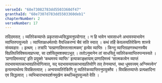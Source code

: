 ```yaml
---
verseId: "68e73082783dd5503360df47"
granthaId: "68e7307d783dd5503360deb1"
chapterNumber: 2
verseNumber: 17
---
```


तदिदमसत् । व्यतिरेकव्याप्तेः प्रकृतसाध्यसिद्धावनुपयोगात् । न हि भावेन भावसाधने अभावस्याभावेन व्याप्तिरुपयुज्यते । व्याप्तिपक्षधर्मतयोः वैयधिकरण्यं चैवं सति स्यात् । कथं तर्हि केवलव्यतिरेकिणः शास्त्रे संव्यवहारः । इत्थम् । तत्रापि ‘यत्प्राणादिमत्तत्सात्मकम्’ इत्येव व्याप्तिः । किन्तु व्याप्तिग्रहणस्थानस्यैव विप्रतिपत्तिविषयत्वप्राप्त्या, सा दर्शयितुमशक्याऽभूत् । ततोऽनुमानेन तां साधयितुं व्यतिरेकव्याप्तिरुपन्यस्यते । ‘प्राणादिमत्त्वाद्’ इति प्रयुक्ते ‘कथमस्य व्याप्तिः’ इत्याकाङ्क्षायाम् प्राणादिमत्त्वं ‘सात्मकत्वेन व्याप्तं तदभावव्यापकाभावप्रतियोगित्वात्, यद् यदभावव्यापकाभावप्रतियोगि तत् तेनव्याप्तं, यथा धूमवत्त्वम् अग्निमत्त्वेन’ इत्यस्यार्थस्य विवक्षितत्वात् । अन्वयव्यतिरेकिणि तु व्यतिरेकव्याप्तिरनुपयुक्तैव । विवक्षितव्याप्तेः प्रत्यक्षादिना एव सिद्धत्वात् । व्यभिचाराभावदर्शनमुखेन कथञ्चिदुपयुज्यते वेति । 
